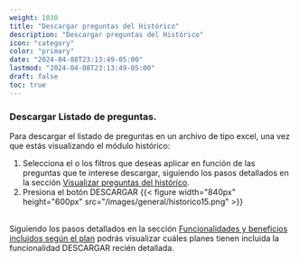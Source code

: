 ```yaml
---
weight: 1030
title: "Descargar preguntas del Histórico"
description: "Descargar preguntas del Histórico"
icon: "category"
color: "primary"
date: "2024-04-08T23:13:49-05:00"
lastmod: "2024-04-08T23:13:49-05:00"
draft: false
toc: true
---
```

### Descargar Listado de preguntas.

Para descargar el listado de preguntas en un archivo de tipo excel, una vez que estás visualizando el módulo histórico:
1. Selecciona el o los filtros que deseas aplicar en función de las preguntas que te interese descargar, siguiendo los pasos detallados en la sección [Visualizar preguntas del histórico](../Historico/historico.md). 
2. Presiona el botón DESCARGAR
{{< figure width="840px" height="600px" src="/images/general/historico15.png" >}}<br></br>

Siguiendo los pasos detallados en la sección [Funcionalidades y beneficios incluidos según el plan](../../Suscripcíon_y_Pagos/Tu_Suscripcion/Conocer_beneficios_planes.md) podrás visualizar cuáles planes tienen incluida la funcionalidad DESCARGAR recién detallada.